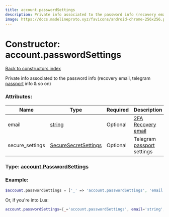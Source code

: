 ```yaml
---
title: account.passwordSettings
description: Private info associated to the password info (recovery email, telegram [passport](https://core.telegram.org/passport) info & so on)
image: https://docs.madelineproto.xyz/favicons/android-chrome-256x256.png
---
```

# Constructor: account.passwordSettings  
[Back to constructors index](index.md)



Private info associated to the password info (recovery email, telegram [passport](https://core.telegram.org/passport) info & so on)

### Attributes:

| Name     |    Type       | Required | Description |
|----------|---------------|----------|-------------|
|email|[string](../types/string.md) | Optional|[2FA Recovery email](https://core.telegram.org/api/srp#email-verification)|
|secure\_settings|[SecureSecretSettings](../types/SecureSecretSettings.md) | Optional|Telegram [passport](https://core.telegram.org/passport) settings|



### Type: [account.PasswordSettings](../types/account.PasswordSettings.md)


### Example:

```php
$account.passwordSettings = ['_' => 'account.passwordSettings', 'email' => 'string', 'secure_settings' => SecureSecretSettings];
```  


Or, if you're into Lua:

```lua
account.passwordSettings={_='account.passwordSettings', email='string', secure_settings=SecureSecretSettings}

```


